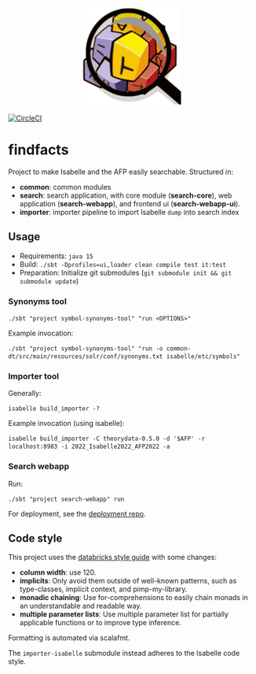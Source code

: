 <p align="center">
  <img title="FindFacts" src="search-webapp/public/images/android-chrome-384x384.png" width="200px" />
</p>

[![CircleCI](https://circleci.com/gh/qaware/findfacts/tree/master.svg?style=svg)](https://circleci.com/gh/qaware/findfacts/tree/master)

# findfacts
Project to make Isabelle and the AFP easily searchable. Structured in:
- **common**: common modules
- **search**: search application, with core module (**search-core**), web application (**search-webapp**), and frontend ui (**search-webapp-ui**).
- **importer**: importer pipeline to import Isabelle `dump` into search index

## Usage
- Requirements: `java 15`
- Build: `./sbt -Dprofiles=ui,loader clean compile test it:test`
- Preparation: Initialize git submodules (`git submodule init && git submodule update`)

### Synonyms tool
```shell
./sbt "project symbol-synonyms-tool" "run <OPTIONS>"
```
Example invocation:
```shell
./sbt "project symbol-synonyms-tool" "run -o common-dt/src/main/resources/solr/conf/synonyms.txt isabelle/etc/symbols"
```

### Importer tool
Generally:
```shell
isabelle build_importer -?
```
Example invocation (using isabelle):
```shell
isabelle build_importer -C theorydata-0.5.0 -d '$AFP' -r localhost:8983 -i 2022_Isabelle2022_AFP2022 -a
``` 

### Search webapp
Run:
```shell
./sbt "project search-webapp" run
```

For deployment, see the [deployment repo](https://github.com/qaware/findfacts-deployment).

## Code style
This project uses the [databricks style guide](https://github.com/databricks/scala-style-guide) with some changes:

- __column width__: use 120.
- __implicits__: Only avoid them outside of well-known patterns, such as type-classes, implicit context, and pimp-my-library.
- __monadic chaining__: Use for-comprehensions to easily chain monads in an understandable and readable way.
- __multiple parameter lists__: Use multiple parameter list for partially applicable functions or to improve type inference.

Formatting is automated via scalafmt.

The `importer-isabelle` submodule instead adheres to the Isabelle code style.